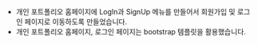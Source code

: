 - 개인 포트폴리오 홈페이지에 LogIn과 SignUp 메뉴를 만들어서 회원가입 및 로그인 페이지로 이동하도록 만들었습니다.
- 개인 포트폴리오 홈페이지, 로그인 페이지는 bootstrap 템플릿을 활용했습니다.
